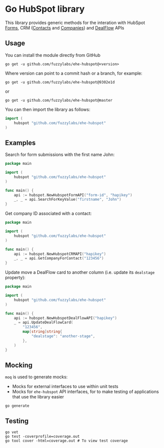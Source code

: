 # Go HubSpot library

This library provides generic methods for the interation with HubSpot [Forms](https://legacydocs.hubspot.com/docs/methods/forms/forms_overview), CRM ([Contacts](https://developers.hubspot.com/docs/api/crm/contacts) and [Companies](https://developers.hubspot.com/docs/api/crm/companies)) and [DealFlow](https://developers.hubspot.com/docs/api/crm/deals) APIs

## Usage
You can install the module directly from GitHub

```shell
go get -u github.com/fuzzylabs/ehe-hubspot@<version>
```

Where version can point to a commit hash or a branch, for example:

```shell
go get -u github.com/fuzzylabs/ehe-hubspot@9302e1d
```

or 

```shell
go get -u github.com/fuzzylabs/ehe-hubspot@master
```

You can then import the library as follows:
```go
import (
	hubspot "github.com/fuzzylabs/ehe-hubspot"
)
```

## Examples
Search for form submissions with the first name John:
```go
package main

import (
	hubspot "github.com/fuzzylabs/ehe-hubspot"
)

func main() {
	api := hubspot.NewHubspotFormAPI("form-id", "hapikey")
	_, _ = api.SearchForKeyValue("firstname", "John")
}
```

Get company ID associated with a contact:
```go
package main

import (
	hubspot "github.com/fuzzylabs/ehe-hubspot"
)

func main() {
	api := hubspot.NewHubspotCRMAPI("hapikey")
	_, _ = api.GetCompanyForContact("123456")
}
```

Update move a DealFlow card to another column (i.e. update its `dealstage` property):
```go
package main

import (
	hubspot "github.com/fuzzylabs/ehe-hubspot"
)

func main() {
	api := hubspot.NewHubspotDealFlowAPI("hapikey")
	_ = api.UpdateDealFlowCard(
		"123456",
		map[string]string{
			"dealstage": "another-stage",
        },
    )
}
```
## Mocking
`moq` is used to generate mocks:
* Mocks for external interfaces to use within unit tests
* Mocks for `ehe-hubspot` API interfaces, for to make testing of applications that use the library easier

```
go generate
```

## Testing
```
go vet
go test -coverprofile=coverage.out
go tool cover -html=coverage.out # To view test coverage
```
